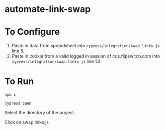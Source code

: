 # automate-link-swap

# To Configure
1. Paste in data from spreadsheet into `cypress/integration/swap.links.js` line 5.
2. Paste in cookie from a valid logged in session of cds.flipswitch.com into `cypress/integration/swap.links.js` line 22.

# To Run
`npm i`

`cypress open`

Select the directory of the project.

Click on swap.links.js


